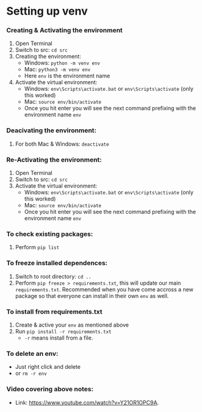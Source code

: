 # Setting up venv

### Creating & Activating the environment
1. Open Terminal
2. Switch to src: `cd src`
3. Creating the environment:
    - Windows: `python -m venv env`
    - Mac: `python3 -m venv env`
    - Here `env` is the environment name
4. Activate the virtual environment:
    - Windows: `env\Scripts\activate.bat` or `env\Scripts\activate` (only this worked)
    - Mac: `source env/bin/activate`
    - Once you hit enter you will see the next command prefixing with the environment name `env`

### Deacivating the environment:
1. For both Mac & Windows: `deactivate`

### Re-Activating the environment:
1. Open Terminal
2. Switch to src: `cd src`
3. Activate the virtual environment:
    - Windows: `env\Scripts\activate.bat` or `env\Scripts\activate` (only this worked)
    - Mac: `source env/bin/activate`
    - Once you hit enter you will see the next command prefixing with the environment name `env`

### To check existing packages:
1. Perform `pip list`

### To freeze installed dependences:
1. Switch to root directory: `cd ..`
2. Perform `pip freeze > requirements.txt`, this will update our main `requirements.txt`. Recommended when you have come accross a new package so that everyone can install in their own `env` as well.

### To install from requirements.txt
1. Create & active your `env` as mentioned above
2. Run `pip install -r requirements.txt`
    - `-r` means install from a file.

### To delete an env:
- Just right click and delete
- or `rm -r env`

### Video covering above notes:
- Link: https://www.youtube.com/watch?v=Y21OR1OPC9A.